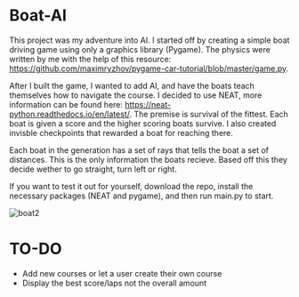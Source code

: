# Boat-AI

This project was my adventure into AI. I started off by creating a simple boat driving game using only a graphics library (Pygame).
The physics were written by me with the help of this resource: https://github.com/maximryzhov/pygame-car-tutorial/blob/master/game.py.

After I built the game, I wanted to add AI, and have the boats teach themselves how to navigate the course. I decided to use NEAT, more information can
be found here: https://neat-python.readthedocs.io/en/latest/. The premise is survival of the fittest. Each boat is given a score and the higher scoring boats
survive. I also created invisble checkpoints that rewarded a boat for reaching there.

Each boat in the generation has a set of rays that tells the boat a set of distances. This is the only information the boats recieve. Based off this they decide wether
to go straight, turn left or right. 

If you want to test it out for yourself, download the repo, install the necessary packages (NEAT and pygame), and then run main.py to start.

![boat2](https://user-images.githubusercontent.com/90718732/136070289-30651fa4-559a-4e96-8463-f17b261a2b04.JPG)

# TO-DO
  - Add new courses or let a user create their own course
  - Display the best score/laps not the overall amount
